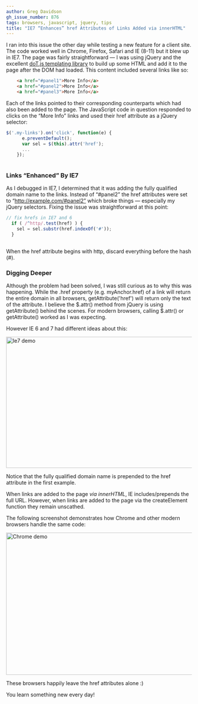 ```yaml
---
author: Greg Davidson
gh_issue_number: 876
tags: browsers, javascript, jquery, tips
title: "IE7 “Enhances” href Attributes of Links Added via innerHTML"
---
```


I ran into this issue the other day while testing a new feature for a client site. The code worked well in Chrome, Firefox, Safari and IE (8-11) but it blew up in IE7. The page was fairly straightforward — I was using jQuery and the excellent [doT.js templating library](http://olado.github.io/doT/index.html) to build up some HTML and add it to the page after the DOM had loaded. This content included several links like so: 

```html
    <a href="#panel1">More Info</a>
    <a href="#panel2">More Info</a>
    <a href="#panel3">More Info</a>
```

Each of the links pointed to their corresponding counterparts which had also been added to the page. The JavaScript code in question responded to clicks on the “More Info” links and used their href attribute as a jQuery selector:

```js
$('.my-links').on('click', function(e) {
      e.preventDefault();
      var sel = $(this).attr('href');
      ...
    });
  
```

### Links “Enhanced” By IE7

As I debugged in IE7, I determined that it was adding the fully qualified domain name to the links. Instead of “#panel2” the href attributes were set to “http://example.com/#panel2” which broke things — especially my jQuery selectors. Fixing the issue was straightforward at this point:

```js
// fix hrefs in IE7 and 6
  if ( /^http/.test(href) ) {
    sel = sel.substr(href.indexOf('#'));
  } 
  
```

When the href attribute begins with http, discard everything before the hash (#).

### Digging Deeper

Although the problem had been solved, I was still curious as to why this was happening. While the .href property (e.g. myAnchor.href) of a link will return the entire domain in all browsers, getAttribute('href') will return only the text of the attribute. I believe the $.attr() method from jQuery is using getAttribute() behind the scenes. For modern browsers, calling $.attr() or getAttribute() worked as I was expecting.

However IE 6 and 7 had different ideas about this:

<img alt="Ie7 demo" border="0" height="355" src="/blog/2013/11/07/ie7-href-attributes-of-links-added-via/image-0.png" title="ie7-demo.png" width="550"/> 

Notice that the fully qualified domain name is prepended to the href attribute in the first example.

When links are added to the page *via innerHTML*, IE includes/prepends the full URL. However, when links are added to the page via the createElement function they remain unscathed.

The following screenshot demonstrates how Chrome and other modern browsers handle the same code:

<img alt="Chrome demo" border="0" height="385" src="/blog/2013/11/07/ie7-href-attributes-of-links-added-via/image-1.png" title="chrome-demo.png" width="550"/>

These browsers happily leave the href attributes alone :)

You learn something new every day!

